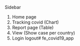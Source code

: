 Sidebar
1. Home page
2. Tracking covid (Chart)
3. Report page (Table)
4. View (Show case per country)
5. Login logout# fe_covid19_app
